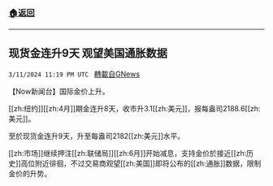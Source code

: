 ###  [:house:返回](README.md)
---


## 现货金连升9天 观望美国通胀数据
`3/11/2024 11:19 PM UTC ` [轉載自GNews](https://gnews.org/articles/2385544)

【Now新闻台】国际金价上升。

[[zh:纽约]][[zh:4月]]期金连升8天，收市升3.1[[zh:美元]]，报每盎司2188.6[[zh:美元]]。

至於现货金连升9天，升至每盎司2182[[zh:美元]]水平。

[[zh:市场]]继续押注[[zh:联储局]][[zh:6月]]开始减息，支持金价於接近[[zh:历史]]高位附近徘徊，不过交易商观望[[zh:美国]]即将公布的[[zh:通胀]]数据，限制金价的升势。
